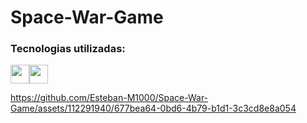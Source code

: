 # Space-War-Game

### Tecnologias utilizadas:

<img src="https://www.flaticon.es/icono-gratis/visual-basico_5968389?term=visual&page=1&position=5&origin=search&related_id=5968389" width='30px' ><img src="https://cdn-icons-png.flaticon.com/512/732/732190.png" width='30px' >

https://github.com/Esteban-M1000/Space-War-Game/assets/112291940/677bea64-0bd6-4b79-b1d1-3c3cd8e8a054



